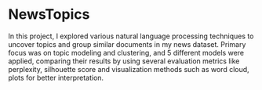 # NewsTopics
 In this project, I explored various natural language processing techniques to uncover topics and group similar documents in my news dataset. Primary focus was on topic modeling and clustering, and 5 different models were applied, comparing their results by using several evaluation metrics like perplexity, silhouette score and visualization methods such as word cloud, plots for better interpretation.
